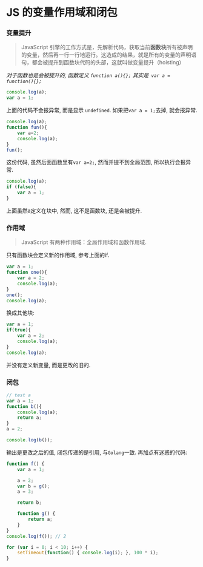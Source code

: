 # JS 的变量作用域和闭包
### 变量提升
>JavaScript 引擎的工作方式是，先解析代码，获取当前**函数块**所有被声明的变量，然后再一行一行地运行。这造成的结果，就是所有的变量的声明语句，都会被提升到函数块代码的头部，这就叫做变量提升（hoisting）

*对于函数也是会被提升的, 函数定义
```function a(){};``` 其实是``` var a = function(){};```*

```javascript
console.log(a);
var a = 1;
```
上面的代码不会报异常, 而是显示 ```undefined```. 如果把```var a = 1;```去掉, 就会报异常.
```JavaScript
console.log(a);
function fun(){
    var a=2;
    console.log(a);
}
fun();
```
这份代码, 虽然后面函数里有```var a=2;```, 然而并提不到全局范围, 所以执行会报异常.
```javascript
console.log(a);
if (false){
    var a = 1;
}
```
上面虽然a定义在块中, 然而, 这不是函数块, 还是会被提升.
### 作用域
>JavaScript 有两种作用域：全局作用域和函数作用域.

只有函数块会定义新的作用域, 参考上面的if.
```javascript
var a = 1;
function one(){
    var a = 2;
    console.log(a);
}
one();
console.log(a);
```
换成其他块:
```javascript
var a = 1;
if(true){
    var a = 2;
    console.log(a);
}
console.log(a);
```
并没有定义新变量, 而是更改的旧的.
### 闭包
```javascript
// test a
var a = 1;
function b(){
    console.log(a);
    return a;
}
a = 2;

console.log(b());
```
输出是更改之后的值, 闭包传递的是引用, 与```Golang```一致.
再加点有迷惑的代码:
```JavaScript
function f() {
    var a = 1;

    a = 2;
    var b = g();
    a = 3;

    return b;

    function g() {
        return a;
    }
}
console.log(f()); // 2
```
```JavaScript
for (var i = 0; i < 10; i++) {
    setTimeout(function() { console.log(i); }, 100 * i);
}
```
